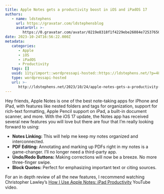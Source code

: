 ```yaml
---
title: Apple Notes gets a productivity boost in iOS and iPadOS 17
authors:
   - name: ldstephens
     url: https://gravatar.com/ldstephensblog
     avatarUrl: >-
        https://0.gravatar.com/avatar/0219e8318f1f4229ebe26084e7253765017f43ca0c631be37dc6d0b8ad6e40a4?s=96&d=identicon&r=G
date: 2023-10-24T16:56:22.000Z
metadata:
   categories:
      - Apple
      - iOS
      - iPadOS
      - Productivity
   tags: []
   uuid: 11ty/import::wordpressapi-hosted::https://ldstephens.net/?p=4876
   type: wordpressapi-hosted
   url: >-
      http://ldstephens.net/2023/10/24/apple-notes-gets-a-productivity-boost-in-ios-and-ipados-17-2/
---
```


Hey friends, Apple Notes is one of the best note-taking apps for iPhone and iPad, with features like nested folders and tags for organization, support for rich-text formatting, Apple Pencil support on iPad, a built-in document scanner, and more. With the iOS 17 update, the Notes app has received several new features you will love but there are four that I’m really looking forward to using:

-  **Notes Linking:** This will help me keep my notes organized and interconnected.
-  **PDF Editing:** Annotating and marking up PDFs right in my notes is a game-changer. I’ll no longer need a third-party app.
-  **Undo/Redo Buttons:** Making corrections will now be a breeze. No more three-finger swipe.
-  **Block Quotes:** Perfect for emphasizing important text or citing sources.

For an in depth review of all the new features, I recommend watching Christopher Lawley’s [How I Use Apple Notes: iPad Productivity](https://www.youtube.com/watch?v=7VHfHX2xJcM) YouTube video.
